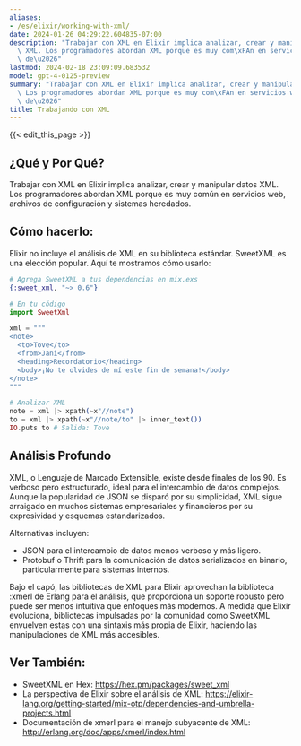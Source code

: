 ```yaml
---
aliases:
- /es/elixir/working-with-xml/
date: 2024-01-26 04:29:22.604835-07:00
description: "Trabajar con XML en Elixir implica analizar, crear y manipular datos\
  \ XML. Los programadores abordan XML porque es muy com\xFAn en servicios web, archivos\
  \ de\u2026"
lastmod: 2024-02-18 23:09:09.683532
model: gpt-4-0125-preview
summary: "Trabajar con XML en Elixir implica analizar, crear y manipular datos XML.\
  \ Los programadores abordan XML porque es muy com\xFAn en servicios web, archivos\
  \ de\u2026"
title: Trabajando con XML
---
```


{{< edit_this_page >}}

## ¿Qué y Por Qué?
Trabajar con XML en Elixir implica analizar, crear y manipular datos XML. Los programadores abordan XML porque es muy común en servicios web, archivos de configuración y sistemas heredados.

## Cómo hacerlo:
Elixir no incluye el análisis de XML en su biblioteca estándar. SweetXML es una elección popular. Aquí te mostramos cómo usarlo:

```elixir
# Agrega SweetXML a tus dependencias en mix.exs
{:sweet_xml, "~> 0.6"}

# En tu código
import SweetXml

xml = """
<note>
  <to>Tove</to>
  <from>Jani</from>
  <heading>Recordatorio</heading>
  <body>¡No te olvides de mí este fin de semana!</body>
</note>
"""

# Analizar XML
note = xml |> xpath(~x"//note")
to = xml |> xpath(~x"//note/to" |> inner_text())
IO.puts to # Salida: Tove
```

## Análisis Profundo
XML, o Lenguaje de Marcado Extensible, existe desde finales de los 90. Es verboso pero estructurado, ideal para el intercambio de datos complejos. Aunque la popularidad de JSON se disparó por su simplicidad, XML sigue arraigado en muchos sistemas empresariales y financieros por su expresividad y esquemas estandarizados.

Alternativas incluyen:
- JSON para el intercambio de datos menos verboso y más ligero.
- Protobuf o Thrift para la comunicación de datos serializados en binario, particularmente para sistemas internos.

Bajo el capó, las bibliotecas de XML para Elixir aprovechan la biblioteca :xmerl de Erlang para el análisis, que proporciona un soporte robusto pero puede ser menos intuitiva que enfoques más modernos. A medida que Elixir evoluciona, bibliotecas impulsadas por la comunidad como SweetXML envuelven estas con una sintaxis más propia de Elixir, haciendo las manipulaciones de XML más accesibles.

## Ver También:
- SweetXML en Hex: https://hex.pm/packages/sweet_xml
- La perspectiva de Elixir sobre el análisis de XML: https://elixir-lang.org/getting-started/mix-otp/dependencies-and-umbrella-projects.html
- Documentación de xmerl para el manejo subyacente de XML: http://erlang.org/doc/apps/xmerl/index.html
